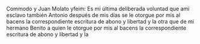 Commodo y Juan Molato
yfeim: Es mi última deliberada voluntad que ami esclavo
también Antonio después de mis días se le otorgue por mis al
bacens la correspondiente escritura de abono y libertad y la
otra que de mi hermano Benito a quien le otorgue por mis al
bacens la correspondiente escritura de abono y libertad y la